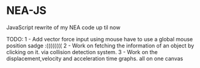 # NEA-JS
JavaScript rewrite of my NEA code up til now

TODO:
1 - Add vector force input using mouse
  have to use a global mouse position sadge :((((((((
2 - Work on fetching the information of an object by clicking on it.
  via collision detection system.
3 - Work on the displacement,velocity and acceleration time graphs.
  all on one canvas
